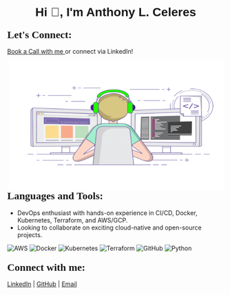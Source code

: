 <!-- Header Section -->
<h1 align="center"><font face="Arial">Hi 👋, I'm Anthony L. Celeres </font></h1>

<!-- Schedule a 1-on-1 Call Section (optional) -->
<h3 align="left"><font size="+2" face="Verdana">Let's Connect:</font></h3>
<p align="left">
  <a href="[Your Calendly or Booking Link]" target="_blank" rel="noreferrer"> Book a Call with me </a> or connect via LinkedIn!
</p>

<!-- GIF -->
<img align="right" height="300" width="500" src="https://raw.githubusercontent.com/mikonoid/mikonoid/main/images/gifs/coder3.gif" />

<!-- Tech Stack Section -->
<h3 align="left"><font size="+2" face="Verdana">Languages and Tools:</font></h3>

- DevOps enthusiast with hands-on experience in CI/CD, Docker, Kubernetes, Terraform, and AWS/GCP.
- Looking to collaborate on exciting cloud-native and open-source projects.

<!-- Tools logos section (customize with what YOU use) -->

<p align="left">
  <img src="https://www.vectorlogo.zone/logos/amazon_aws/amazon_aws-icon.svg" width="40" height="40" alt="AWS"/>
  <img src="https://www.vectorlogo.zone/logos/docker/docker-icon.svg" width="40" height="40" alt="Docker"/>
  <img src="https://www.vectorlogo.zone/logos/kubernetes/kubernetes-icon.svg" width="40" height="40" alt="Kubernetes"/>
  <img src="https://www.vectorlogo.zone/logos/terraformio/terraformio-icon.svg" width="40" height="40" alt="Terraform"/>
  <img src="https://www.vectorlogo.zone/logos/github/github-icon.svg" width="40" height="40" alt="GitHub"/>
  <img src="https://www.vectorlogo.zone/logos/python/python-icon.svg" width="40" height="40" alt="Python"/>
</p>

<!-- Contact Section -->
<h3 align="left"><font size="+2" face="Verdana">Connect with me:</font></h3>

<p align="left">
  <a href="https://www.linkedin.com/in/yourprofile/">LinkedIn</a> |
  <a href="https://github.com/yourusername">GitHub</a> |
  <a href="mailto:youremail@example.com">Email</a>
</p>
